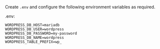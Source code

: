 Create `.env` and configure the following environment variables as required.

.env:
```
WORDPRESS_DB_HOST=mariadb
WORDPRESS_DB_USER=wordpress
WORDPRESS_DB_PASSWORD=my-password
WORDPRESS_DB_NAME=wordpress
WORDPRESS_TABLE_PREFIX=wp_
```